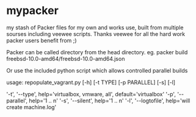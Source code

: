 mypacker
========

my stash of Packer files for my own and works use, built from multiple sourses including veewee scripts.  Thanks veewee for all the hard work packer users benefit from ;)

Packer can be called directory from the head directory. eg.
  packer build freebsd-10.0-amd64/freebsd-10.0-amd64.json

Or use the included python script which allows controlled parallel builds

usage: repopulate_vagrant.py [-h] [-t TYPE] [-p PARALLEL] [-s] [-l]

'-t', '--type',      help='virtualbox, vmware, all', default='virtualbox'
'-p', '--parallel',  help='1 .. n'
'-s', '--silent',    help='1 .. n'
'-l', '--logtofile', help='will create machine.log'
